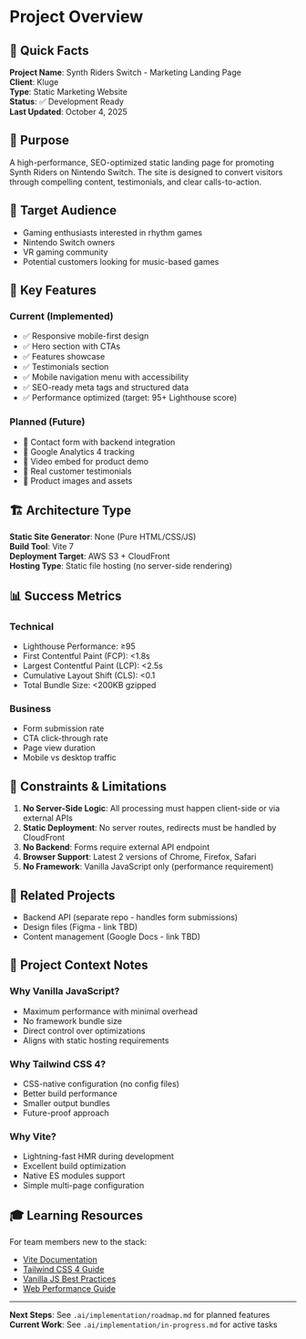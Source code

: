 # Project Overview

## 📌 Quick Facts

**Project Name**: Synth Riders Switch - Marketing Landing Page  
**Client**: Kluge  
**Type**: Static Marketing Website  
**Status**: ✅ Development Ready  
**Last Updated**: October 4, 2025

## 🎯 Purpose

A high-performance, SEO-optimized static landing page for promoting Synth Riders on Nintendo Switch. The site is designed to convert visitors through compelling content, testimonials, and clear calls-to-action.

## 👥 Target Audience

- Gaming enthusiasts interested in rhythm games
- Nintendo Switch owners
- VR gaming community
- Potential customers looking for music-based games

## 🎨 Key Features

### Current (Implemented)
- ✅ Responsive mobile-first design
- ✅ Hero section with CTAs
- ✅ Features showcase
- ✅ Testimonials section
- ✅ Mobile navigation menu with accessibility
- ✅ SEO-ready meta tags and structured data
- ✅ Performance optimized (target: 95+ Lighthouse score)

### Planned (Future)
- 📝 Contact form with backend integration
- 📝 Google Analytics 4 tracking
- 📝 Video embed for product demo
- 📝 Real customer testimonials
- 📝 Product images and assets

## 🏗️ Architecture Type

**Static Site Generator**: None (Pure HTML/CSS/JS)  
**Build Tool**: Vite 7  
**Deployment Target**: AWS S3 + CloudFront  
**Hosting Type**: Static file hosting (no server-side rendering)

## 📊 Success Metrics

### Technical
- Lighthouse Performance: ≥95
- First Contentful Paint (FCP): <1.8s
- Largest Contentful Paint (LCP): <2.5s
- Cumulative Layout Shift (CLS): <0.1
- Total Bundle Size: <200KB gzipped

### Business
- Form submission rate
- CTA click-through rate
- Page view duration
- Mobile vs desktop traffic

## 🚫 Constraints & Limitations

1. **No Server-Side Logic**: All processing must happen client-side or via external APIs
2. **Static Deployment**: No server routes, redirects must be handled by CloudFront
3. **No Backend**: Forms require external API endpoint
4. **Browser Support**: Latest 2 versions of Chrome, Firefox, Safari
5. **No Framework**: Vanilla JavaScript only (performance requirement)

## 🔗 Related Projects

- Backend API (separate repo - handles form submissions)
- Design files (Figma - link TBD)
- Content management (Google Docs - link TBD)

## 📝 Project Context Notes

### Why Vanilla JavaScript?
- Maximum performance with minimal overhead
- No framework bundle size
- Direct control over optimizations
- Aligns with static hosting requirements

### Why Tailwind CSS 4?
- CSS-native configuration (no config files)
- Better build performance
- Smaller output bundles
- Future-proof approach

### Why Vite?
- Lightning-fast HMR during development
- Excellent build optimization
- Native ES modules support
- Simple multi-page configuration

## 🎓 Learning Resources

For team members new to the stack:
- [Vite Documentation](https://vitejs.dev/)
- [Tailwind CSS 4 Guide](../tailwind4_summary.md)
- [Vanilla JS Best Practices](https://javascript.info/)
- [Web Performance Guide](https://web.dev/learn-web-vitals/)

---

**Next Steps**: See `.ai/implementation/roadmap.md` for planned features  
**Current Work**: See `.ai/implementation/in-progress.md` for active tasks
